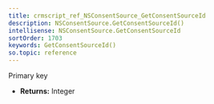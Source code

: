 ```yaml
---
title: crmscript_ref_NSConsentSource_GetConsentSourceId
description: NSConsentSource.GetConsentSourceId()
intellisense: NSConsentSource.GetConsentSourceId
sortOrder: 1703
keywords: GetConsentSourceId()
so.topic: reference
---
```



Primary key



* **Returns:** Integer


